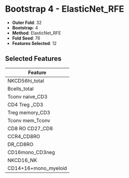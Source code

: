 # Bootstrap 4 - ElasticNet_RFE

- **Outer Fold**: 32
- **Bootstrap**: 4
- **Method**: ElasticNet_RFE
- **Fold Seed**: 76
- **Features Selected**: 12

## Selected Features

| Feature |
|---------|
| NKCD56hi_total |
| Bcells_total |
| Tconv naive_CD3 |
| CD4 Treg _CD3 |
| Treg memory_CD3 |
| Tconv mem_Tconv |
| CD8 RO CD27_CD8 |
| CCR4_CD8RO |
| DR_CD8RO |
| CD16mono_CD3neg |
| NKCD16_NK |
| CD14+16+mono_myeloid |
